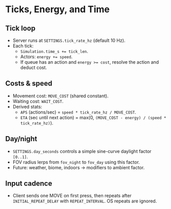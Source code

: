# Ticks, Energy, and Time

## Tick loop
- Server runs at `SETTINGS.tick_rate_hz` (default 10 Hz).
- Each tick:
  - `Simulation.time_s += tick_len`.
  - Actors: `energy += speed`.
  - If queue has an action and `energy >= cost`, resolve the action and deduct cost.

## Costs & speed
- Movement cost: `MOVE_COST` (shared constant).
- Waiting cost: `WAIT_COST`.
- Derived stats:
  - `APS` (actions/sec) = `speed * tick_rate_hz / MOVE_COST`.
  - `ETA` (sec until next action) = max(0, `(MOVE_COST - energy) / (speed * tick_rate_hz)`).

## Day/night
- `SETTINGS.day_seconds` controls a simple sine-curve daylight factor `[0..1]`.
- FOV radius lerps from `fov_night` to `fov_day` using this factor.
- Future: weather, biome, indoors → modifiers to ambient factor.

## Input cadence
- Client sends one MOVE on first press, then repeats after `INITIAL_REPEAT_DELAY` with `REPEAT_INTERVAL`. OS repeats are ignored.
